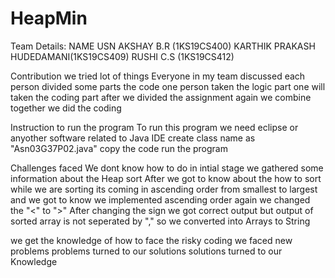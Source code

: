 # HeapMin

Team Details:
NAME                          USN
AKSHAY B.R                (1KS19CS400)
KARTHIK PRAKASH HUDEDAMANI(1KS19CS409)
RUSHI C.S                 (1KS19CS412)

Contribution
we tried lot of things 
Everyone in my team discussed
each person divided some parts the code
one person taken the logic part
one will taken the coding part
after we divided the assignment again we combine together we did the coding

Instruction to run the program
To run this program we need eclipse or anyother software related to Java IDE
create class name as "Asn03G37P02.java"
copy the code 
run the program

Challenges faced 
We dont know how to do in intial stage 
we gathered some information about the Heap sort
After we got to know about the how to sort 
while we are sorting its coming in ascending order from smallest to largest
and we got to know we implemented ascending order
again we changed the "<" to ">"
After changing the sign we got correct output
but output of sorted array is not seperated by ","
so we converted into Arrays to String 

we get the knowledge of how to face the risky coding
we faced new problems 
problems turned to our solutions 
solutions turned to our Knowledge
